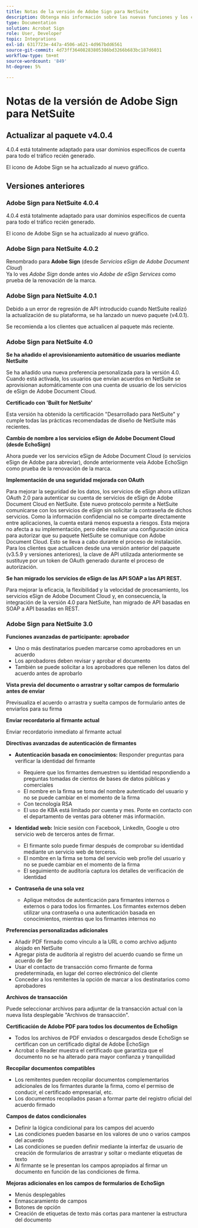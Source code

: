 ```yaml
---
title: Notas de la versión de Adobe Sign para NetSuite
description: Obtenga más información sobre las nuevas funciones y los cambios que se incluyen en la versión actual de la integración de Adobe Sign para NetSuite.
type: Documentation
solution: Acrobat Sign
role: User, Developer
topic: Integrations
exl-id: 6317723e-447a-4506-a621-4d967bdd6561
source-git-commit: 4d73ff36408283805386bd3266b683bc187d6031
workflow-type: tm+mt
source-wordcount: '849'
ht-degree: 5%

---
```


# Notas de la versión de Adobe Sign para NetSuite

## Actualizar al paquete v4.0.4

4.0.4 está totalmente adaptado para usar dominios específicos de cuenta para todo el tráfico recién generado.

El icono de Adobe Sign se ha actualizado al nuevo gráfico.

## Versiones anteriores

### Adobe Sign para NetSuite 4.0.4

4.0.4 está totalmente adaptado para usar dominios específicos de cuenta para todo el tráfico recién generado.

El icono de Adobe Sign se ha actualizado al nuevo gráfico.

### Adobe Sign para NetSuite 4.0.2

Renombrado para **Adobe Sign** (desde *Servicios eSign de Adobe Document Cloud*)\
Ya lo ves *Adobe Sign* donde antes vio *Adobe de eSign Services* como prueba de la renovación de la marca.

### Adobe Sign para NetSuite 4.0.1

Debido a un error de regresión de API introducido cuando NetSuite realizó la actualización de su plataforma, se ha lanzado un nuevo paquete (v4.0.1).

Se recomienda a los clientes que actualicen al paquete más reciente.

### Adobe Sign para NetSuite 4.0

**Se ha añadido el aprovisionamiento automático de usuarios mediante NetSuite**

Se ha añadido una nueva preferencia personalizada para la versión 4.0. Cuando está activada, los usuarios que envían acuerdos en NetSuite se aprovisionan automáticamente con una cuenta de usuario de los servicios de eSign de Adobe Document Cloud.

**Certificado con &#39;Built for NetSuite&#39;**

Esta versión ha obtenido la certificación &quot;Desarrollado para NetSuite&quot; y cumple todas las prácticas recomendadas de diseño de NetSuite más recientes.

**Cambio de nombre a los servicios eSign de Adobe Document Cloud (desde EchoSign)**

Ahora puede ver los servicios eSign de Adobe Document Cloud (o servicios eSign de Adobe para abreviar), donde anteriormente veía Adobe EchoSign como prueba de la renovación de la marca.

**Implementación de una seguridad mejorada con OAuth**

Para mejorar la seguridad de los datos, los servicios de eSign ahora utilizan OAuth 2.0 para autenticar su cuenta de servicios de eSign de Adobe Document Cloud en NetSuite. Este nuevo protocolo permite a NetSuite comunicarse con los servicios de eSign sin solicitar la contraseña de dichos servicios. Como la información confidencial no se comparte directamente entre aplicaciones, la cuenta estará menos expuesta a riesgos. Esta mejora no afecta a su implementación, pero debe realizar una configuración única para autorizar que su paquete NetSuite se comunique con Adobe Document Cloud. Esto se lleva a cabo durante el proceso de instalación. Para los clientes que actualicen desde una versión anterior del paquete (v3.5.9 y versiones anteriores), la clave de API utilizada anteriormente se sustituye por un token de OAuth generado durante el proceso de autorización.

**Se han migrado los servicios de eSign de las API SOAP a las API REST.**

Para mejorar la eficacia, la flexibilidad y la velocidad de procesamiento, los servicios eSign de Adobe Document Cloud y, en consecuencia, la integración de la versión 4.0 para NetSuite, han migrado de API basadas en SOAP a API basadas en REST.

### Adobe Sign para NetSuite 3.0

**Funciones avanzadas de participante: aprobador**

* Uno o más destinatarios pueden marcarse como aprobadores en un acuerdo
* Los aprobadores deben revisar y aprobar el documento
* También se puede solicitar a los aprobadores que rellenen los datos del acuerdo antes de aprobarlo

**Vista previa del documento o arrastrar y soltar campos de formulario antes de enviar**

Previsualiza el acuerdo o arrastra y suelta campos de formulario antes de enviarlos para su firma

**Enviar recordatorio al firmante actual**

Enviar recordatorio inmediato al firmante actual

**Directivas avanzadas de autenticación de firmantes**

* **Autenticación basada en conocimientos:** Responder preguntas para verificar la identidad del firmante
   * Requiere que los firmantes demuestren su identidad respondiendo a preguntas tomadas de cientos de bases de datos públicas y comerciales
   * El nombre en la firma se toma del nombre autenticado del usuario y no se puede cambiar en el momento de la firma
   * Con tecnología RSA
   * El uso de KBA está limitado por cuenta y mes. Ponte en contacto con el departamento de ventas para obtener más información.

* **Identidad web:** Inicie sesión con Facebook, LinkedIn, Google u otro servicio web de terceros antes de firmar.

   * El firmante solo puede firmar después de comprobar su identidad mediante un servicio web de terceros.
   * El nombre en la firma se toma del servicio web pro!le del usuario y no se puede cambiar en el momento de la firma
   * El seguimiento de auditoría captura los detalles de verificación de identidad

* **Contraseña de una sola vez**
   * Aplique métodos de autenticación para firmantes internos o externos o para todos los firmantes. Los firmantes externos deben utilizar una contraseña o una autenticación basada en conocimientos, mientras que los firmantes internos no

**Preferencias personalizadas adicionales**

* Añadir PDF firmado como vínculo a la URL o como archivo adjunto alojado en NetSuite
* Agregar pista de auditoría al registro del acuerdo cuando se firme un acuerdo de $er
* Usar el contacto de transacción como firmante de forma predeterminada, en lugar del correo electrónico del cliente
* Conceder a los remitentes la opción de marcar a los destinatarios como aprobadores

**Archivos de transacción**

Puede seleccionar archivos para adjuntar de la transacción actual con la nueva lista desplegable &quot;Archivos de transacción&quot;.

**Certificación de Adobe PDF para todos los documentos de EchoSign**

* Todos los archivos de PDF enviados o descargados desde EchoSign se certifican con un certificado digital de Adobe EchoSign
* Acrobat o Reader muestra el certificado que garantiza que el documento no se ha alterado para mayor confianza y tranquilidad

**Recopilar documentos compatibles**

* Los remitentes pueden recopilar documentos complementarios adicionales de los firmantes durante la firma, como el permiso de conducir, el certificado empresarial, etc.
* Los documentos recopilados pasan a formar parte del registro oficial del acuerdo firmado

**Campos de datos condicionales**

* Definir la lógica condicional para los campos del acuerdo
* Las condiciones pueden basarse en los valores de uno o varios campos del acuerdo
* Las condiciones se pueden definir mediante la interfaz de usuario de creación de formularios de arrastrar y soltar o mediante etiquetas de texto
* Al firmante se le presentan los campos apropiados al firmar un documento en función de las condiciones de firma.

**Mejoras adicionales en los campos de formularios de EchoSign**

* Menús desplegables
* Enmascaramiento de campos
* Botones de opción
* Creación de etiquetas de texto más cortas para mantener la estructura del documento
